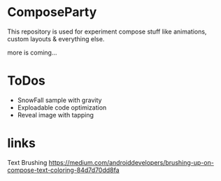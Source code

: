 # ComposeParty

This repository is used for experiment compose stuff like animations, custom layouts & everything else.

more is coming...

# ToDos
- SnowFall sample with gravity
- Exploadable code optimization
- Reveal image with tapping

# links
Text Brushing
https://medium.com/androiddevelopers/brushing-up-on-compose-text-coloring-84d7d70dd8fa
